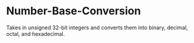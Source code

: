 # Number-Base-Conversion
Takes in unsigned 32-bit integers and converts them into binary, decimal, octal, and hexadecimal.

